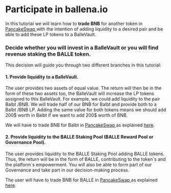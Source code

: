 # Participate in ballena.io

In this tutorial we will learn how to **trade BNB** for another token in [PancakeSwap ](https://pancakeswap.finance/)with the intention of adding liquidity to a desired pair and be able to add these LP tokens to a BalleVault.



### Decide whether you will invest in a BalleVault or you will find revenue staking the BALLE token.

This decision will guide you through two different branches in this tutorial:



#### 1. Provide liquidity to a BalleVault.

The user provides two assets of equal value. The return will then be in the form of these two assets too, the BalleVault will increase the LP tokens assigned to this BalleVault. For example, we could add liquidity to the pair Balbt /BNB. We will trade half of our BNB for Balbt and provide both to a Balbt /BNB LP. Adding the same value for both tokens means we should add 200$ worth in Balbt if we want to add 200$ worth of BNB.

We will have to trade BNB for Balbt in [PancakeSwap ](https://pancakeswap.finance/)as explained [here](how-to-participate-in-a-ballevault/how-to-trade-bnb-for-another-token-on-pancakeswap.md).



#### 2. Provide liquidity to the BALLE Staking Pool \(BALLE Reward Pool or Governance Pool\).

The user provides liquidity to the BALLE Staking Pool adding BALLE tokens. Thus, the return will be in the form of BALLE, contributing to the token´s and the platform´s empowerment. You will also be able to form part of our Governance and take part in our decision-making process.

The user will have to trade BNB for BALLE in [PancakeSwap ](https://pancakeswap.finance/)as explained [here](how-to-participate-in-the-balle-staking-pool/how-to-purchase-the-balle-token.md).

#### 



